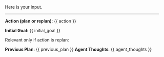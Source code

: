 Here is your input.

---

**Action (plan or replan)**: {{ action }}

**Initial Goal**: {{ initial_goal }}

Relevant only if action is replan:

**Previous Plan**: {{ previous_plan }}
**Agent Thoughts**: {{ agent_thoughts }}
